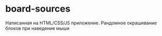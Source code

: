 # board-sources
Написанная на HTML/CSS/JS приложение. Рандомное окрашивание блоков при наведение мыши
